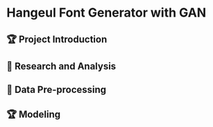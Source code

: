 # Hangeul Font Generator with GAN


## 🏆 Project Introduction


## 📖 Research and Analysis


## 📝 Data Pre-processing


## 🏆 Modeling
